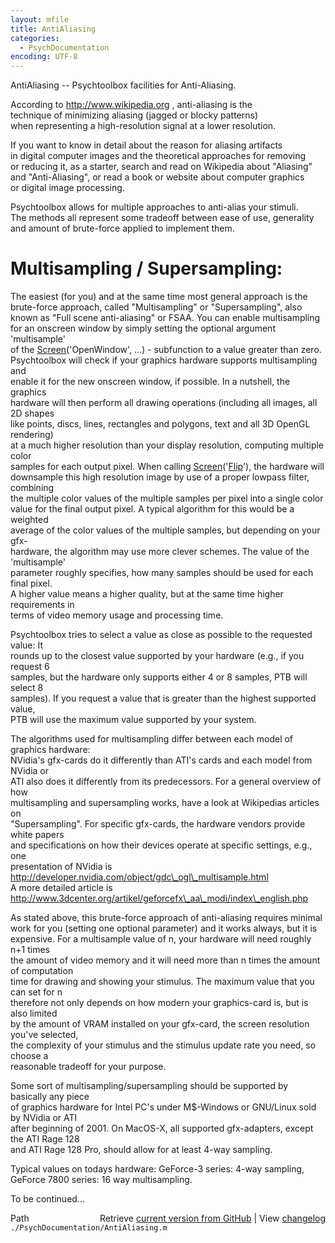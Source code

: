 ```yaml
---
layout: mfile
title: AntiAliasing
categories:
  - PsychDocumentation
encoding: UTF-8
---
```


AntiAliasing -- Psychtoolbox facilities for Anti-Aliasing.  

According to http://www.wikipedia.org , anti-aliasing is the  
technique of minimizing aliasing (jagged or blocky patterns)  
when representing a high-resolution signal at a lower resolution.  

If you want to know in detail about the reason for aliasing artifacts  
in digital computer images and the theoretical approaches for removing  
or reducing it, as a starter, search and read on Wikipedia about "Aliasing"  
and "Anti-Aliasing", or read a book or website about computer graphics  
or digital image processing.  

Psychtoolbox allows for multiple approaches to anti-alias your stimuli.  
The methods all represent some tradeoff between ease of use, generality  
and amount of brute-force applied to implement them.  

# Multisampling / Supersampling:  

The easiest (for you) and at the same time most general approach is the  
brute-force approach, called "Multisampling" or "Supersampling", also  
known as "Full scene anti-aliasing" or FSAA. You can enable multisampling  
for an onscreen window by simply setting the optional argument 'multisample'  
of the [Screen](/docs/Screen)('OpenWindow', ...) - subfunction to a value greater than zero.  
Psychtoolbox will check if your graphics hardware supports multisampling and  
enable it for the new onscreen window, if possible. In a nutshell, the graphics  
hardware will then perform all drawing operations (including all images, all 2D shapes  
like points, discs, lines, rectangles and polygons, text and all 3D OpenGL rendering)  
at a much higher resolution than your display resolution, computing multiple color  
samples for each output pixel. When calling [Screen](/docs/Screen)('[Flip](/docs/Flip)'), the hardware will  
downsample this high resolution image by use of a proper lowpass filter, combining  
the multiple color values of the multiple samples per pixel into a single color  
value for the final output pixel. A typical algorithm for this would be a weighted  
average of the color values of the multiple samples, but depending on your gfx-  
hardware, the algorithm may use more clever schemes. The value of the 'multisample'  
parameter roughly specifies, how many samples should be used for each final pixel.  
A higher value means a higher quality, but at the same time higher requirements in  
terms of video memory usage and processing time.  

Psychtoolbox tries to select a value as close as possible to the requested value: It  
rounds up to the closest value supported by your hardware (e.g., if you request 6  
samples, but the hardware only supports either 4 or 8 samples, PTB will select 8  
samples). If you request a value that is greater than the highest supported value,  
PTB will use the maximum value supported by your system.  

The algorithms used for multisampling differ between each model of graphics hardware:  
NVidia's gfx-cards do it differently than ATI's cards and each model from NVidia or  
ATI also does it differently from its predecessors. For a general overview of how  
multisampling and supersampling works, have a look at Wikipedias articles on  
"Supersampling". For specific gfx-cards, the hardware vendors provide white papers  
and specifications on how their devices operate at specific settings, e.g., one  
presentation of NVidia is http://developer.nvidia.com/object/gdc\_ogl\_multisample.html  
A more detailed article is http://www.3dcenter.org/artikel/geforcefx\_aa\_modi/index\_english.php  

As stated above, this brute-force approach of anti-aliasing requires minimal  
work for you (setting one optional parameter) and it works always, but it is  
expensive. For a multisample value of n, your hardware will need roughly n+1 times  
the amount of video memory and it will need more than n times the amount of computation  
time for drawing and showing your stimulus. The maximum value that you can set for n  
therefore not only depends on how modern your graphics-card is, but is also limited  
by the amount of VRAM installed on your gfx-card, the screen resolution you've selected,  
the complexity of your stimulus and the stimulus update rate you need, so choose a  
reasonable tradeoff for your purpose.  

Some sort of multisampling/supersampling should be supported by basically any piece  
of graphics hardware for Intel PC's under M$-Windows or GNU/Linux sold by NVidia or ATI  
after beginning of 2001. On MacOS-X, all supported gfx-adapters, except the ATI Rage 128  
and ATI Rage 128 Pro, should allow for at least 4-way sampling.  

Typical values on todays hardware: GeForce-3 series: 4-way sampling,  
GeForce 7800 series: 16 way multisampling.  

To be continued...  


<div class="code_header" style="text-align:right;">
  <span style="float:left;">Path&nbsp;&nbsp;</span> <span class="counter">Retrieve <a href=
  "https://raw.github.com/Psychtoolbox-3/Psychtoolbox-3/beta/./PsychDocumentation/AntiAliasing.m">current version from GitHub</a> | View <a href=
  "https://github.com/Psychtoolbox-3/Psychtoolbox-3/commits/beta/./PsychDocumentation/AntiAliasing.m">changelog</a></span>
</div>
<div class="code">
  <code>./PsychDocumentation/AntiAliasing.m</code>
</div>
